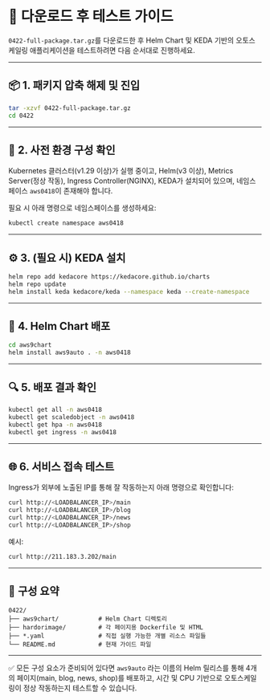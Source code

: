 # 🧪 다운로드 후 테스트 가이드

`0422-full-package.tar.gz`를 다운로드한 후 Helm Chart 및 KEDA 기반의 오토스케일링 애플리케이션을 테스트하려면 다음 순서대로 진행하세요.

---

## 📦 1. 패키지 압축 해제 및 진입

```bash
tar -xzvf 0422-full-package.tar.gz
cd 0422
```

---

## 🔧 2. 사전 환경 구성 확인

Kubernetes 클러스터(v1.29 이상)가 실행 중이고, Helm(v3 이상), Metrics Server(정상 작동), Ingress Controller(NGINX), KEDA가 설치되어 있으며, 네임스페이스 `aws0418`이 존재해야 합니다.

필요 시 아래 명령으로 네임스페이스를 생성하세요:

```bash
kubectl create namespace aws0418
```

---

## ⚙️ 3. (필요 시) KEDA 설치

```bash
helm repo add kedacore https://kedacore.github.io/charts
helm repo update
helm install keda kedacore/keda --namespace keda --create-namespace
```

---

## 🚀 4. Helm Chart 배포

```bash
cd aws9chart
helm install aws9auto . -n aws0418
```

---

## 🔍 5. 배포 결과 확인

```bash
kubectl get all -n aws0418
kubectl get scaledobject -n aws0418
kubectl get hpa -n aws0418
kubectl get ingress -n aws0418
```

---

## 🌐 6. 서비스 접속 테스트

Ingress가 외부에 노출된 IP를 통해 잘 작동하는지 아래 명령으로 확인합니다:

```bash
curl http://<LOADBALANCER_IP>/main
curl http://<LOADBALANCER_IP>/blog
curl http://<LOADBALANCER_IP>/news
curl http://<LOADBALANCER_IP>/shop
```

예시:

```bash
curl http://211.183.3.202/main
```

---

## 📁 구성 요약

```
0422/
├── aws9chart/           # Helm Chart 디렉토리
├── hardorimage/         # 각 페이지용 Dockerfile 및 HTML
├── *.yaml               # 직접 실행 가능한 개별 리소스 파일들
└── README.md            # 현재 가이드 파일
```

---

✅ 모든 구성 요소가 준비되어 있다면 `aws9auto` 라는 이름의 Helm 릴리스를 통해 4개의 페이지(main, blog, news, shop)를 배포하고, 시간 및 CPU 기반으로 오토스케일링이 정상 작동하는지 테스트할 수 있습니다.
